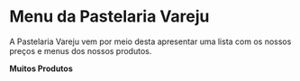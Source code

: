 # Menu da Pastelaria Vareju

A Pastelaria Vareju vem por meio desta apresentar uma lista com os nossos preços e menus dos nossos produtos.

**Muitos Produtos**
